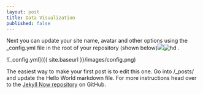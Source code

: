 ```yaml
---
layout: post
title: Data Visualization
published: false
---
```


Next you can update your site name, avatar and other options using the _config.yml file in the root of your repository (shown below)![]({{site.baseurl}}/)![hd]({{site.baseurl}}/_posts/DS.png)
.

![_config.yml]({{ site.baseurl }}/images/config.png)

The easiest way to make your first post is to edit this one. Go into /_posts/ and update the Hello World markdown file. For more instructions head over to the [Jekyll Now repository](https://github.com/barryclark/jekyll-now) on GitHub.
